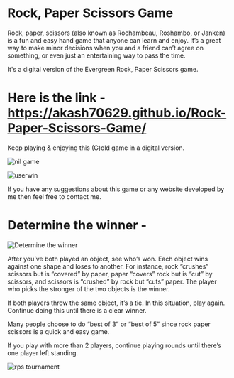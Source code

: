 # Rock, Paper Scissors Game

Rock, paper, scissors (also known as Rochambeau, Roshambo, or Janken) is a fun and easy hand game that anyone can learn and enjoy. It’s a great way to make minor decisions when you and a friend can’t agree on something, or even just an entertaining way to pass the time.


It's a digital version of the Evergreen Rock, Paper Scissors game.

# Here is the link -  https://akash70629.github.io/Rock-Paper-Scissors-Game/

Keep playing & enjoying this (G)old game in a digital version. 

![nil game](https://github.com/akash70629/Rock-Paper-Scissors-Game/assets/76689571/5734c741-47d7-471b-a8be-9d78b883a2a2)

![userwin](https://github.com/akash70629/Rock-Paper-Scissors-Game/assets/76689571/48fb24be-01bf-492f-8a63-e2864fa66124)

If you have any suggestions about this game or any website developed by me then feel free to contact me.


# Determine the winner - 

![Determine the winner](https://github.com/akash70629/Rock-Paper-Scissors-Game/assets/76689571/c29752c5-9822-49d9-b700-e4401d8760a0)

After you’ve both played an object, see who’s won. Each object wins against one shape and loses to another. For instance, rock “crushes” scissors but is “covered” by paper, paper “covers” rock but is “cut” by scissors, and scissors is “crushed” by rock but “cuts” paper. The player who picks the stronger of the two objects is the winner.

If both players throw the same object, it’s a tie. In this situation, play again. Continue doing this until there is a clear winner.

Many people choose to do “best of 3” or “best of 5” since rock paper scissors is a quick and easy game.

If you play with more than 2 players, continue playing rounds until there’s one player left standing.

![rps tournament](https://github.com/akash70629/Rock-Paper-Scissors-Game/assets/76689571/b73d04b2-54a3-42a6-8837-28449cb378af)

